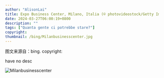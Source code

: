 ```yaml
---
author: "AlisonLai"
title: Expo Business Center, Milano, Italia (© photovideostock/Getty Images)
date: 2024-03-27T06:00:19+0800
description: ""
tags: ["Quanta gente ci potrebbe stare?"]
copyright: 
thumbnail: /bing/Milanbusinesscenter.jpg
---
```

图文来源自：bing.  copyright: 

have no desc

![Milanbusinesscenter](/bing/Milanbusinesscenter.jpg)